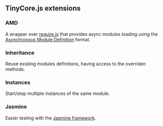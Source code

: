 ## TinyCore.js extensions

### AMD

A wrapper over [require.js](http://requirejs.org) that provides async modules loading using the [Asynchronous Module Definition](https://github.com/amdjs/amdjs-api/wiki/AMD) format.

### Inheritance

Reuse existing modules definitions, having access to the overriden methods.

### Instances

Start/stop multiple instances of the same module.

### Jasmine

Easier testing with the [Jasmine framework](http://pivotal.github.io/jasmine/).


